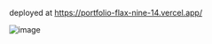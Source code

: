 deployed at 
https://portfolio-flax-nine-14.vercel.app/

![image](https://github.com/user-attachments/assets/488d2226-3b49-4281-b710-c3035210aee8)
